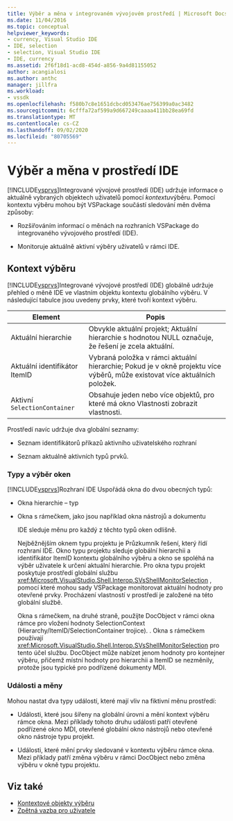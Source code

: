 ```yaml
---
title: Výběr a měna v integrovaném vývojovém prostředí | Microsoft Docs
ms.date: 11/04/2016
ms.topic: conceptual
helpviewer_keywords:
- currency, Visual Studio IDE
- IDE, selection
- selection, Visual Studio IDE
- IDE, currency
ms.assetid: 2f6f18d1-acd8-454d-a856-9a4d81155052
author: acangialosi
ms.author: anthc
manager: jillfra
ms.workload:
- vssdk
ms.openlocfilehash: f580b7c8e1651dcbcd053476ae756399a0ac3482
ms.sourcegitcommit: 6cfffa72af599a9d667249caaaa411bb28ea69fd
ms.translationtype: MT
ms.contentlocale: cs-CZ
ms.lasthandoff: 09/02/2020
ms.locfileid: "80705569"
---
```

# <a name="selection-and-currency-in-the-ide"></a>Výběr a měna v prostředí IDE
[!INCLUDE[vsprvs](../../code-quality/includes/vsprvs_md.md)]Integrované vývojové prostředí (IDE) udržuje informace o aktuálně vybraných objektech uživatelů pomocí *kontextu*výběru. Pomocí kontextu výběru mohou být VSPackage součástí sledování měn dvěma způsoby:

- Rozšiřováním informací o měnách na rozhraních VSPackage do integrovaného vývojového prostředí (IDE).

- Monitoruje aktuálně aktivní výběry uživatelů v rámci IDE.

## <a name="selection-context"></a>Kontext výběru
 [!INCLUDE[vsprvs](../../code-quality/includes/vsprvs_md.md)]Integrované vývojové prostředí (IDE) globálně udržuje přehled o měně IDE ve vlastním objektu kontextu globálního výběru. V následující tabulce jsou uvedeny prvky, které tvoří kontext výběru.

|Element|Popis|
|-------------|-----------------|
|Aktuální hierarchie|Obvykle aktuální projekt; Aktuální hierarchie s hodnotou NULL označuje, že řešení je zcela aktuální.|
|Aktuální identifikátor ItemID|Vybraná položka v rámci aktuální hierarchie; Pokud je v okně projektu více výběrů, může existovat více aktuálních položek.|
|Aktivní `SelectionContainer`|Obsahuje jeden nebo více objektů, pro které má okno Vlastnosti zobrazit vlastnosti.|

 Prostředí navíc udržuje dva globální seznamy:

- Seznam identifikátorů příkazů aktivního uživatelského rozhraní

- Seznam aktuálně aktivních typů prvků.

### <a name="window-types-and-selection"></a>Typy a výběr oken
 [!INCLUDE[vsprvs](../../code-quality/includes/vsprvs_md.md)]Rozhraní IDE Uspořádá okna do dvou obecných typů:

- Okna hierarchie – typ

- Okna s rámečkem, jako jsou například okna nástrojů a dokumentu

  IDE sleduje měnu pro každý z těchto typů oken odlišně.

  Nejběžnějším oknem typu projektu je Průzkumník řešení, který řídí rozhraní IDE. Okno typu projektu sleduje globální hierarchii a identifikátor ItemID kontextu globálního výběru a okno se spoléhá na výběr uživatele k určení aktuální hierarchie. Pro okna typu projekt poskytuje prostředí globální službu <xref:Microsoft.VisualStudio.Shell.Interop.SVsShellMonitorSelection> , pomocí které mohou sady VSPackage monitorovat aktuální hodnoty pro otevřené prvky. Procházení vlastností v prostředí je založené na této globální službě.

  Okna s rámečkem, na druhé straně, použijte DocObject v rámci okna rámce pro vložení hodnoty SelectionContext (Hierarchy/ItemID/SelectionContainer trojice). . Okna s rámečkem používají <xref:Microsoft.VisualStudio.Shell.Interop.SVsShellMonitorSelection> pro tento účel službu. DocObject může nabízet jenom hodnoty pro kontejner výběru, přičemž místní hodnoty pro hierarchii a ItemID se nezměnily, protože jsou typické pro podřízené dokumenty MDI.

### <a name="events-and-currency"></a>Události a měny
 Mohou nastat dva typy událostí, které mají vliv na fiktivní měnu prostředí:

- Události, které jsou šířeny na globální úrovni a mění kontext výběru rámce okna. Mezi příklady tohoto druhu události patří otevřené podřízené okno MDI, otevřené globální okno nástrojů nebo otevřené okno nástroje typu projekt.

- Události, které mění prvky sledované v kontextu výběru rámce okna. Mezi příklady patří změna výběru v rámci DocObject nebo změna výběru v okně typu projektu.

## <a name="see-also"></a>Viz také
- [Kontextové objekty výběru](../../extensibility/internals/selection-context-objects.md)
- [Zpětná vazba pro uživatele](../../extensibility/internals/feedback-to-the-user.md)
